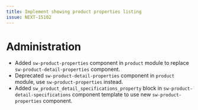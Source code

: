 ```yaml
---
title: Implement showing product properties listing
issue: NEXT-15102
---
```

# Administration
* Added `sw-product-properties` component in `product` module to replace `sw-product-detail-properties` component.
* Deprecated `sw-product-detail-properties` component in `product` module, use `sw-product-properties` instead.
* Added `sw_product_detail_specifications_property` block in `sw-product-detail-specifications` component template to use new `sw-product-properties` component.
